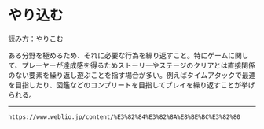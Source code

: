 # やり込む
読み方：やりこむ

ある分野を極めるため、それに必要な行為を繰り返すこと。特にゲームに関して、プレーヤーが達成感を得るためストーリーやステージのクリアとは直接関係のない要素を繰り返し遊ぶことを指す場合が多い。例えばタイムアタックで最速を目指したり、図鑑などのコンプリートを目指してプレイを繰り返すことが挙げられる。 

---
`https://www.weblio.jp/content/%E3%82%84%E3%82%8A%E8%BE%BC%E3%82%80`